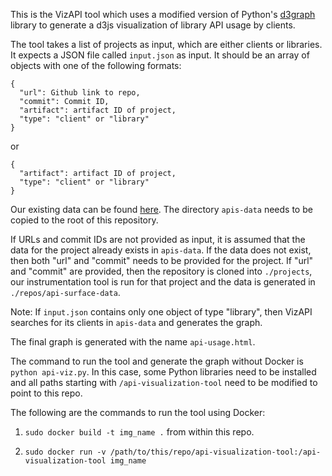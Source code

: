 This is the VizAPI tool which uses a modified version of Python's [d3graph](https://github.com/erdogant/d3graph) library to generate a d3js visualization of library API usage by clients.

The tool takes a list of projects as input, which are either clients or libraries.
It expects a JSON file called `input.json` as input. It should be an array of objects with one of the following formats:
```
{
  "url": Github link to repo,
  "commit": Commit ID,
  "artifact": artifact ID of project,
  "type": "client" or "library"
}
```
or
```
{
  "artifact": artifact ID of project,
  "type": "client" or "library"
}
```
Our existing data can be found [here](https://zenodo.org/record/6951140). The directory `apis-data` needs to be copied to the root of this repository.

If URLs and commit IDs are not provided as input, it is assumed that the data for the project already exists in `apis-data`. If the data does not exist, then both "url" and "commit" needs to be provided for the project. If "url" and "commit" are provided, then the repository is cloned into `./projects`, our instrumentation tool is run for that project and the data is generated in `./repos/api-surface-data`. 

Note: If `input.json` contains only one object of type "library", then VizAPI searches for its clients in `apis-data` and generates the graph.

The final graph is generated with the name `api-usage.html`.

The command to run the tool and generate the graph without Docker is `python api-viz.py`. In this case, some Python libraries need to be installed and all paths starting with `/api-visualization-tool` need to be modified to point to this repo.

The following are the commands to run the tool using Docker:

1. ```sudo docker build -t img_name .``` from within this repo.

2. ```sudo docker run -v /path/to/this/repo/api-visualization-tool:/api-visualization-tool img_name```
